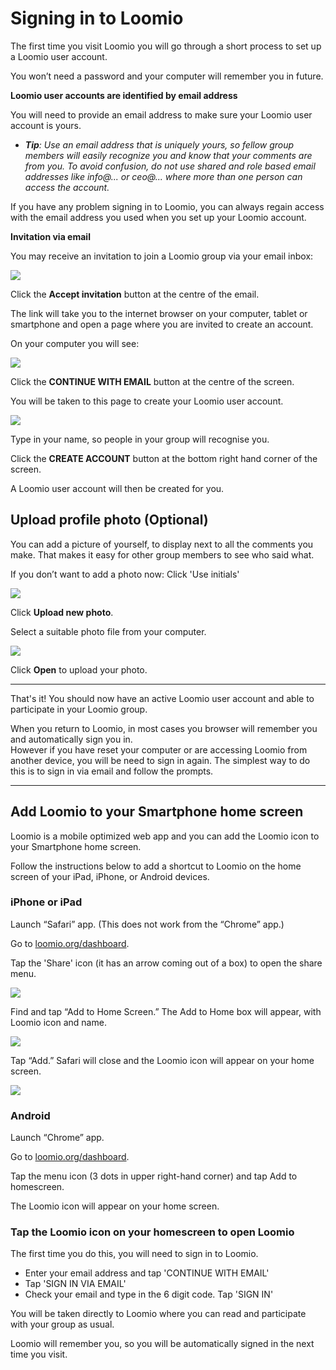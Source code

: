 # Signing in to Loomio

The first time you visit Loomio you will go through a short process to set up a Loomio user account. 

You won’t need a password and your computer will remember you in future.

**Loomio user accounts are identified by email address** 

You will need to provide an email address to make sure your Loomio user account is yours.

- ***Tip**: Use an email address that is uniquely yours, so fellow group members will easily recognize you and know that your comments are from you.  To avoid confusion, do not use shared and role based email addresses like info@... or ceo@... where more than one person can access the account.*

If you have any problem signing in to Loomio, you can always regain access with the email address you used when you set up your Loomio account.

**Invitation via email**

You may receive an invitation to join a Loomio group via your email inbox:

![](invitation.png#width-50)

Click the **Accept invitation** button at the centre of the email.

The link will take you to the internet browser on your computer, tablet or smartphone and open a page where you are invited to create an account.

On your computer you will see:

![](sign-in.png#width-80)

Click the **CONTINUE WITH EMAIL** button at the centre of the screen.

You will be taken to this page to create your Loomio user account.

![](create-account.png#width-80)

Type in your name, so people in your group will recognise you.

Click the **CREATE ACCOUNT** button at the bottom right hand corner of the screen.

A Loomio user account will then be created for you.

## Upload profile photo (Optional)

You can add a picture of yourself, to display next to all the comments you make. That makes it easy for other group members to see who said what.

If you don’t want to add a photo now: Click 'Use initials'

![](select-photo.png#width-80)

Click **Upload new photo**.

Select a suitable photo file from your computer.

![](upload-photo-new.png#width-80)

Click **Open** to upload your photo.

---

That's it! You should now have an active Loomio user account and able to participate in your Loomio group.  

When you return to Loomio, in most cases you browser will remember you and automatically sign you in.  
However if you have reset your computer or are accessing Loomio from another device, you will be need to sign in again.  The simplest way to do this is to sign in via email and follow the prompts.

---
## Add Loomio to your Smartphone home screen

Loomio is a mobile optimized web app and you can add the Loomio icon to your Smartphone home screen.

Follow the instructions below to add a shortcut to Loomio on the home screen of your iPad, iPhone, or Android devices.

### iPhone or iPad
Launch “Safari” app.  (This does not work from the “Chrome” app.)

Go to [loomio.org/dashboard](https://www.loomio.org/dashboard).

Tap the 'Share' icon (it has an arrow coming out of a box) to open the share menu.

![](share-button.png#width-50)

Find and tap “Add to Home Screen.” The Add to Home box will appear, with Loomio icon and name.

![](add-home-screen.png#width-50)

Tap “Add.” Safari will close and the Loomio icon will appear on your home screen.

![](home_screen.png#width-50)

### Android
Launch “Chrome” app.

Go to [loomio.org/dashboard](https://www.loomio.org/dashboard).

Tap the menu icon (3 dots in upper right-hand corner) and tap Add to homescreen.

The Loomio icon will appear on your home screen.

### Tap the Loomio icon on your homescreen to open Loomio

The first time you do this, you will need to sign in to Loomio.
- Enter your email address and tap 'CONTINUE WITH EMAIL'
- Tap 'SIGN IN VIA EMAIL'
- Check your email and type in the 6 digit code. Tap 'SIGN IN'

You will be taken directly to Loomio where you can read and participate with your group as usual.

Loomio will remember you, so you will be automatically signed in the next time you visit.

